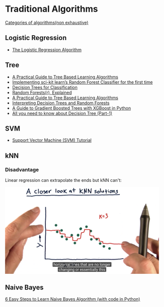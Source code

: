 # Traditional Algorithms

[Categories of algorithms\(non exhaustive\)](https://static.coggle.it/diagram/WHeBqDIrJRk-kDDY)

## Logistic Regression

* [The Logistic Regression Algorithm](https://towardsdatascience.com/the-logistic-regression-algorithm-75fe48e21cfa)

## Tree

* [A Practical Guide to Tree Based Learning Algorithms](https://sadanand-singh.github.io/posts/treebasedmodels)
* [Implementing sci-kit learn’s Random Forest Classifier for the first time](http://joshlawman.com/implementing-the-random-forest-classifier-from-sci-kit-learn/)
* [Decision Trees for Classification](http://www.lewisgavin.co.uk/Machine-Learning-Decision-Tree/)
* [Random Forests\(r\), Explained](https://www.kdnuggets.com/2017/10/random-forests-explained.html)
* [A Practical Guide to Tree Based Learning Algorithms](https://sadanand-singh.github.io/posts/treebasedmodels/)
* [Interpreting Decision Trees and Random Forests](http://engineering.pivotal.io/post/interpreting-decision-trees-and-random-forests/)
* [A Guide to Gradient Boosted Trees with XGBoost in Python](https://jessesw.com/XG-Boost/)
* [All you need to know about Decision Tree \(Part-1\)](https://analyticsdefined.com/decision-tree-part-1/)

## SVM

* [Support Vector Machine \(SVM\) Tutorial](https://blog.statsbot.co/support-vector-machines-tutorial-c1618e635e93)

## kNN

### Disadvantage

Linear regression can extrapolate the ends but kNN can't:

![](../../.gitbook/assets/image%20%2822%29.png)



## Naive Bayes

[6 Easy Steps to Learn Naive Bayes Algorithm \(with code in Python\)](https://www.analyticsvidhya.com/blog/2017/09/naive-bayes-explained/)

